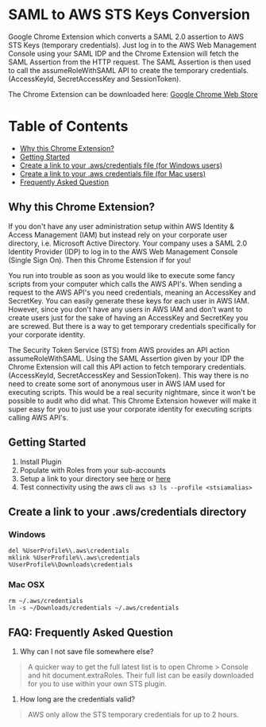 # SAML to AWS STS Keys Conversion
Google Chrome Extension which converts a SAML 2.0 assertion to AWS STS Keys (temporary credentials). Just log in to the AWS Web Management Console using your SAML IDP and the Chrome Extension will fetch the SAML Assertion from the HTTP request. The SAML Assertion is then used to call the assumeRoleWithSAML API to create the temporary credentials. (AccessKeyId, SecretAccessKey and SessionToken).

The Chrome Extension can be downloaded here:
[Google Chrome Web Store](https://chrome.google.com/webstore/detail/ekniobabpcnfjgfbphhcolcinmnbehde/)

# Table of Contents
* [Why this Chrome Extension?](#why)
* [Getting Started](#gettingstarted)
* [Create a link to your .aws/credentials file (for Windows users)](#winlink)
* [Create a link to your .aws credentials file (for Mac users)](#maclink)
* [Frequently Asked Question](#faq)

## <a name="why"></a>Why this Chrome Extension?
If you don't have any user administration setup within AWS Identity & Access Management (IAM) but instead rely on your corporate user directory, i.e. Microsoft Active Directory. Your company uses a SAML 2.0 Identity Provider (IDP) to log in to the AWS Web Management Console (Single Sign On). Then this Chrome Estension if for you!

You run into trouble as soon as you would like to execute some fancy scripts from your computer which calls the AWS API's. When sending a request to the AWS API's you need credentials, meaning an AccessKey and SecretKey. You can easily generate these keys for each user in AWS IAM. However, since you don't have any users in AWS IAM and don't want to create users just for the sake of having an AccessKey and SecretKey you are screwed. But there is a way to get temporary credentials specifically for your corporate identity.

The Security Token Service (STS) from AWS provides an API action assumeRoleWithSAML. Using the SAML Assertion given by your IDP the Chrome Extension will call this API action to fetch temporary credentials. (AccessKeyId, SecretAccessKey and SessionToken). This way there is no need to create some sort of anonymous user in AWS IAM used for executing scripts. This would be a real security nightmare, since it won't be possible to audit who did what. This Chrome Extension however will make it super easy for you to just use your corporate identity for executing scripts calling AWS API's.

## <a name="gettingstarted"></a>Getting Started
1. Install Plugin
1. Populate with Roles from your sub-accounts
1. Setup a link to your directory see [here](#winlink) or [here](#maclink)
1. Test connectivity using the aws cli ```aws s3 ls --profile <stsiamalias> ```

## Create a link to your .aws/credentials directory
### <a name="winlink"></a>Windows
```
del %UserProfile%\.aws\credentials
mklink %UserProfile%\.aws\credentials %UserProfile%\Downloads\credentials
```
### <a name="maclink"></a>Mac OSX
```
rm ~/.aws/credentials
ln -s ~/Downloads/credentials ~/.aws/credentials
```
## <a name="faq"></a>FAQ: Frequently Asked Question
1. Why can I not save file somewhere else?
> A quicker way to get the full latest list is to open Chrome > Console and hit document.extraRoles.   Their full list can be easily downloaded for you to use within your own STS plugin. 
1. How long are the credentials valid?
> AWS only allow the STS temporary credentials for up to 2 hours.  
